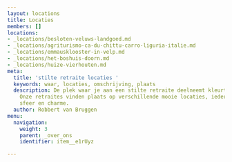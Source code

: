 ```yaml
---
layout: locations
title: Locaties
members: []
locations:
- _locations/besloten-veluws-landgoed.md
- _locations/agriturismo-ca-du-chittu-carro-liguria-italie.md
- _locations/emmausklooster-in-velp.md
- _locations/het-boshuis-doorn.md
- _locations/huize-vierhouten.md
meta:
  title: 'stilte retraite locaties '
  keywords: waar, locaties, omschrijving, plaats
  description: De plek waar je aan een stilte retraite deelneemt kleurt je ervaring.
    Onze retraites vinden plaats op verschillende mooie locaties, ieder met een eigen
    sfeer en charme.
  author: Robbert van Bruggen
menu:
  navigation:
    weight: 3
    parent: _over_ons
    identifier: item__e1rUyz

---
```

